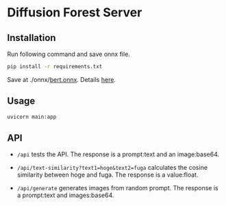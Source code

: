 # Diffusion Forest Server
## Installation
Run following command and save onnx file.
```bash
pip install -r requirements.txt
```

Save at ./onnx/[bert.onnx](https://o365tsukuba-my.sharepoint.com/:u:/g/personal/s2113534_u_tsukuba_ac_jp/ETk5nAYHfXlFm_jVMb9RNRIBvCL7TfTkI-2GEle1O3WrdQ?e=NmqEn8). 
Details [here](/onnx/).

## Usage
```bash
uvicorn main:app
```

## API
- `/api` tests the API. The response is a prompt:text and an image:base64.

- `/api/text-similarity?text1=hoge&text2=fuga` calculates the cosine similarity between hoge and fuga. The response is a value:float.

- `/api/generate` generates images from random prompt. The response is a prompt:text and images:base64.

